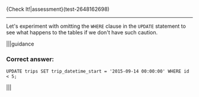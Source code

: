 {Check It!|assessment}(test-2648162698)

---
Let's experiment with omitting the `WHERE` clause in the `UPDATE` statement to see what happens to the tables if we don't have such caution.


|||guidance
### Correct answer:

`UPDATE trips SET trip_datetime_start = '2015-09-14 00:00:00' WHERE id < 5;`

|||
